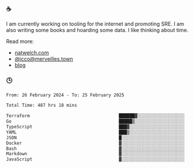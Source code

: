 ### ☕

I am currently working on tooling for the internet and promoting SRE. I am also writing some books and hoarding some data. I like thinking about time. 

Read more:

 - [natwelch.com](https://natwelch.com)
 - [@icco@merveilles.town](https://merveilles.town/@icco)
 - [blog](https://writing.natwelch.com)

### 🕒

<!--START_SECTION:waka-->

```txt
From: 26 February 2024 - To: 25 February 2025

Total Time: 487 hrs 18 mins

Terraform                                  ██████▓░░░░░░░░░░░░░░░░░░   26.40 %
Go                                         █████▒░░░░░░░░░░░░░░░░░░░   21.09 %
TypeScript                                 ███▓░░░░░░░░░░░░░░░░░░░░░   15.03 %
YAML                                       ███▒░░░░░░░░░░░░░░░░░░░░░   13.04 %
JSON                                       █░░░░░░░░░░░░░░░░░░░░░░░░   04.51 %
Docker                                     ▓░░░░░░░░░░░░░░░░░░░░░░░░   03.02 %
Bash                                       ▓░░░░░░░░░░░░░░░░░░░░░░░░   02.85 %
Markdown                                   ▓░░░░░░░░░░░░░░░░░░░░░░░░   02.26 %
JavaScript                                 ▓░░░░░░░░░░░░░░░░░░░░░░░░   02.03 %
```

<!--END_SECTION:waka-->
